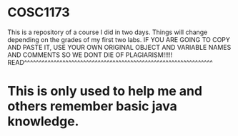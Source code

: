 # COSC1173
This is a repository of a course I did in two days. Things will change depending on the grades of my first two labs.
IF YOU ARE GOING TO COPY AND PASTE IT, USE YOUR OWN ORIGINAL OBJECT 
AND VARIABLE NAMES AND COMMENTS SO WE DONT DIE OF PLAGIARISM!!!!!
READ^^^^^^^^^^^^^^^^^^^^^^^^^^^^^^^^^^^^^^^^^^^^^^^^^^^^^^^^^^^^^^^^
# This is only used to help me and others remember basic java knowledge.
